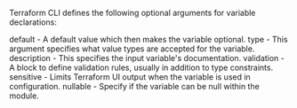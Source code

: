 Terraform CLI defines the following optional arguments for variable declarations:

default - A default value which then makes the variable optional.
type - This argument specifies what value types are accepted for the variable.
description - This specifies the input variable's documentation.
validation - A block to define validation rules, usually in addition to type constraints.
sensitive - Limits Terraform UI output when the variable is used in configuration.
nullable - Specify if the variable can be null within the module.
